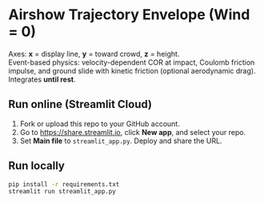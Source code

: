 # Airshow Trajectory Envelope (Wind = 0)

Axes: **x** = display line, **y** = toward crowd, **z** = height.  
Event-based physics: velocity-dependent COR at impact, Coulomb friction impulse, and ground slide with kinetic friction (optional aerodynamic drag). Integrates **until rest**.

## Run online (Streamlit Cloud)
1. Fork or upload this repo to your GitHub account.
2. Go to https://share.streamlit.io, click **New app**, and select your repo.
3. Set **Main file** to `streamlit_app.py`. Deploy and share the URL.

## Run locally
```bash
pip install -r requirements.txt
streamlit run streamlit_app.py
```
